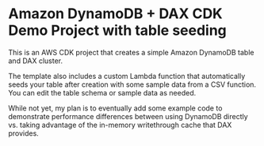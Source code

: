 # Amazon DynamoDB + DAX CDK Demo Project with table seeding

This is an AWS CDK project that creates a simple Amazon DynamoDB table and DAX cluster. 

The template also includes a custom Lambda function that automatically seeds your table after creation with some sample data from a CSV function. You can edit the table schema or sample data as needed. 

While not yet, my plan is to eventually add some example code to demonstrate performance differences between using DynamoDB directly vs. taking advantage of the in-memory writethrough cache that DAX provides. 